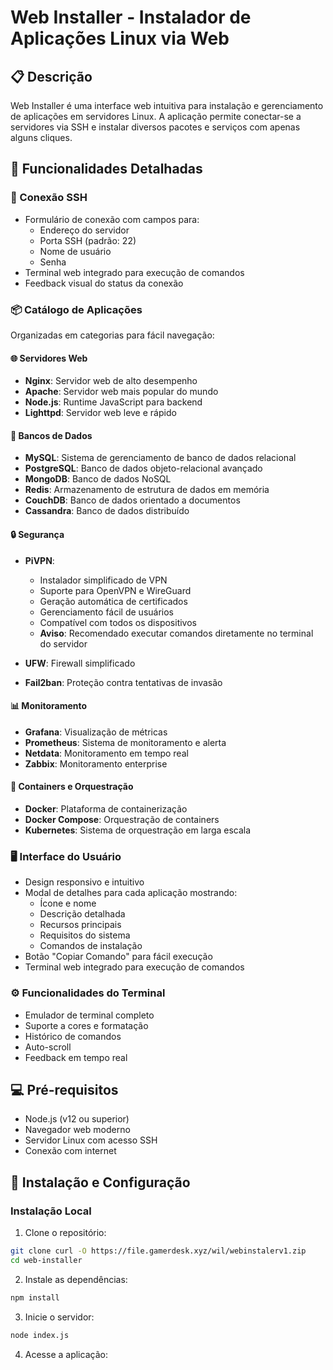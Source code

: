 # Web Installer - Instalador de Aplicações Linux via Web

## 📋 Descrição
Web Installer é uma interface web intuitiva para instalação e gerenciamento de aplicações em servidores Linux. A aplicação permite conectar-se a servidores via SSH e instalar diversos pacotes e serviços com apenas alguns cliques.

## 🚀 Funcionalidades Detalhadas

### 🔌 Conexão SSH
- Formulário de conexão com campos para:
  - Endereço do servidor
  - Porta SSH (padrão: 22)
  - Nome de usuário
  - Senha
- Terminal web integrado para execução de comandos
- Feedback visual do status da conexão

### 📦 Catálogo de Aplicações
Organizadas em categorias para fácil navegação:

#### 🌐 Servidores Web
- **Nginx**: Servidor web de alto desempenho
- **Apache**: Servidor web mais popular do mundo
- **Node.js**: Runtime JavaScript para backend
- **Lighttpd**: Servidor web leve e rápido

#### 💾 Bancos de Dados
- **MySQL**: Sistema de gerenciamento de banco de dados relacional
- **PostgreSQL**: Banco de dados objeto-relacional avançado
- **MongoDB**: Banco de dados NoSQL
- **Redis**: Armazenamento de estrutura de dados em memória
- **CouchDB**: Banco de dados orientado a documentos
- **Cassandra**: Banco de dados distribuído

#### 🔒 Segurança
- **PiVPN**: 
  - Instalador simplificado de VPN
  - Suporte para OpenVPN e WireGuard
  - Geração automática de certificados
  - Gerenciamento fácil de usuários
  - Compatível com todos os dispositivos
  - **Aviso**: Recomendado executar comandos diretamente no terminal do servidor

- **UFW**: Firewall simplificado
- **Fail2ban**: Proteção contra tentativas de invasão

#### 📊 Monitoramento
- **Grafana**: Visualização de métricas
- **Prometheus**: Sistema de monitoramento e alerta
- **Netdata**: Monitoramento em tempo real
- **Zabbix**: Monitoramento enterprise

#### 🐳 Containers e Orquestração
- **Docker**: Plataforma de containerização
- **Docker Compose**: Orquestração de containers
- **Kubernetes**: Sistema de orquestração em larga escala

### 🖥️ Interface do Usuário
- Design responsivo e intuitivo
- Modal de detalhes para cada aplicação mostrando:
  - Ícone e nome
  - Descrição detalhada
  - Recursos principais
  - Requisitos do sistema
  - Comandos de instalação
- Botão "Copiar Comando" para fácil execução
- Terminal web integrado para execução de comandos

### ⚙️ Funcionalidades do Terminal
- Emulador de terminal completo
- Suporte a cores e formatação
- Histórico de comandos
- Auto-scroll
- Feedback em tempo real

## 💻 Pré-requisitos
- Node.js (v12 ou superior)
- Navegador web moderno
- Servidor Linux com acesso SSH
- Conexão com internet

## 🔧 Instalação e Configuração

### Instalação Local
1. Clone o repositório:
```bash
git clone curl -O https://file.gamerdesk.xyz/wil/webinstalerv1.zip
cd web-installer
```

2. Instale as dependências:
```bash
npm install
```

3. Inicie o servidor:
```bash
node index.js
```

4. Acesse a aplicação: 